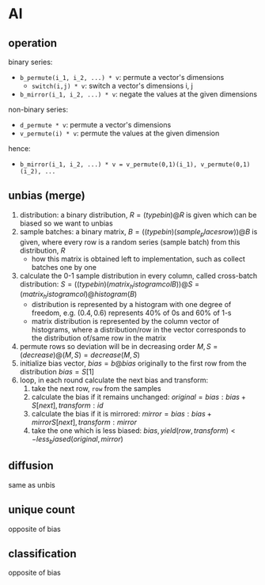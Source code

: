 # AI

## operation
binary series:

- `b_permute(i_1, i_2, ...) * v`: permute a vector's dimensions 
  - `switch(i,j) * v`: switch a vector's dimensions i, j
- `b_mirror(i_1, i_2, ...) * v`: negate the values at the given dimensions 

non-binary series:

- `d_permute * v`: permute a vector's dimensions 
- `v_permute(i) * v`: permute the values at the given dimension

hence:

- `b_mirror(i_1, i_2, ...) * v = v_permute(0,1)(i_1), v_permute(0,1)(i_2), ... `

## unbias (merge)

1. distribution: a binary distribution, $R = (type bin)@R$ is given which can be biased so we want to unbias
2. sample batches: a binary matrix, $B = ((type bin) (sample_places row))@B$ is given, where every row is a random series (sample batch) from this distribution, $R$ 
   - how this matrix is obtained left to implementation, such as collect batches one by one
3. calculate the 0-1 sample distribution in every column, called cross-batch distribution: $S = ((type bin) (matrix_histogram col B))@S = (matrix_histogram col)@histogram(B)$
   - distribution is represented by a histogram with one degree of freedom, e.g. $(0.4, 0.6)$ represents 40% of 0s and 60% of 1-s
   - matrix distribution is represented by the column vector of histograms, where a distribution/row in the vector corresponds to the distribution of/same row in the matrix
4. permute rows so deviation will be in decreasing order $M,S = (decrease)@(M, S) = decrease(M,S)$
5. initialize bias vector, $bias = b@bias$ originally to the first row from the distribution $bias = S[1]$
6. loop, in each round calculate the next bias and transform:
   1. take the next row, `row` from the samples
   2. calculate the bias if it remains unchanged: $original = {bias: bias + S[next], transform: id}$
   3. calculate the bias if it is mirrored:       $mirror =  {bias: bias + mirror S[next], transform: mirror}$
   4. take the one which is less biased: $bias, yield (row, transform) <- less_biased(original, mirror)$

## diffusion

same as unbis

## unique count

opposite of bias

## classification

opposite of bias